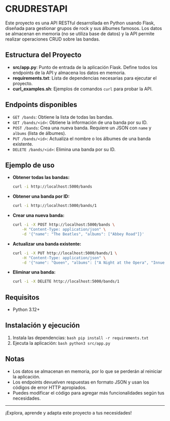 
# CRUDRESTAPI

Este proyecto es una API RESTful desarrollada en Python usando Flask, diseñada para gestionar grupos de rock y sus álbumes famosos. Los datos se almacenan en memoria (no se utiliza base de datos) y la API permite realizar operaciones CRUD sobre las bandas.

## Estructura del Proyecto

- **src/app.py**: Punto de entrada de la aplicación Flask. Define todos los endpoints de la API y almacena los datos en memoria.
- **requirements.txt**: Lista de dependencias necesarias para ejecutar el proyecto.
- **curl_examples.sh**: Ejemplos de comandos `curl` para probar la API.

## Endpoints disponibles

- `GET /bands`: Obtiene la lista de todas las bandas.
- `GET /bands/<id>`: Obtiene la información de una banda por su ID.
- `POST /bands`: Crea una nueva banda. Requiere un JSON con `name` y `albums` (lista de álbumes).
- `PUT /bands/<id>`: Actualiza el nombre o los álbumes de una banda existente.
- `DELETE /bands/<id>`: Elimina una banda por su ID.

## Ejemplo de uso

- **Obtener todas las bandas:**
	```bash
	curl -i http://localhost:5000/bands
	```
- **Obtener una banda por ID:**
	```bash
	curl -i http://localhost:5000/bands/1
	```
- **Crear una nueva banda:**
	```bash
	curl -i -X POST http://localhost:5000/bands \
		-H "Content-Type: application/json" \
		-d '{"name": "The Beatles", "albums": ["Abbey Road"]}'
	```
- **Actualizar una banda existente:**
	```bash
	curl -i -X PUT http://localhost:5000/bands/1 \
		-H "Content-Type: application/json" \
		-d '{"name": "Queen", "albums": ["A Night at the Opera", "Innuendo"]}'
	```
- **Eliminar una banda:**
	```bash
	curl -i -X DELETE http://localhost:5000/bands/1
	```

## Requisitos
- Python 3.12+

## Instalación y ejecución
1. Instala las dependencias:
		```bash
		pip install -r requirements.txt
		```
2. Ejecuta la aplicación:
		```bash
		python3 src/app.py
		```

## Notas
- Los datos se almacenan en memoria, por lo que se perderán al reiniciar la aplicación.
- Los endpoints devuelven respuestas en formato JSON y usan los códigos de error HTTP apropiados.
- Puedes modificar el código para agregar más funcionalidades según tus necesidades.

---

¡Explora, aprende y adapta este proyecto a tus necesidades!